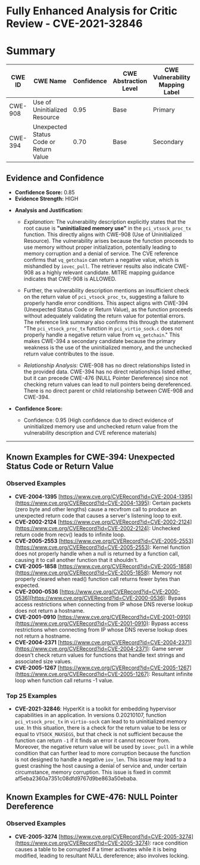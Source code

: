 # Fully Enhanced Analysis for Critic Review - CVE-2021-32846

# Summary
| CWE ID | CWE Name | Confidence | CWE Abstraction Level | CWE Vulnerability Mapping Label | CWE-Vulnerability Mapping Notes |
|---|---|---|---|---|---|
| CWE-908 | Use of Uninitialized Resource | 0.95 | Base | Primary | Allowed |
| CWE-394 | Unexpected Status Code or Return Value | 0.70 | Base | Secondary | Allowed |

## Evidence and Confidence

*   **Confidence Score:** 0.85
*   **Evidence Strength:** HIGH

- **Analysis and Justification:**
  - *Explanation:* The vulnerability description explicitly states that the root cause is **"uninitialized memory use"** in the `pci_vtsock_proc_tx` function. This directly aligns with CWE-908 (Use of Uninitialized Resource). The vulnerability arises because the function proceeds to use memory without proper initialization, potentially leading to memory corruption and a denial of service. The CVE reference confirms that `vq_getchain` can return a negative value, which is mishandled by `iovec_pull`. The retriever results also indicate CWE-908 as a highly relevant candidate. MITRE mapping guidance indicates that CWE-908 is ALLOWED.

  - Further, the vulnerability description mentions an insufficient check on the return value of `pci_vtsock_proc_tx`, suggesting a failure to properly handle error conditions. This aspect aligns with CWE-394 (Unexpected Status Code or Return Value), as the function proceeds without adequately validating the return value for potential errors. The reference link summary also confirms this through the statement "The `pci_vtsock_proc_tx` function in `pci_virtio_sock.c` does not properly handle a negative return value from `vq_getchain`." This makes CWE-394 a secondary candidate because the primary weakness is the use of the uninitialized memory, and the unchecked return value contributes to the issue.

  - *Relationship Analysis:* CWE-908 has no direct relationships listed in the provided data. CWE-394 has no direct relationships listed either, but it can precede CWE-476 (NULL Pointer Dereference) since not checking return values can lead to null pointers being dereferenced. There is no direct parent or child relationship between CWE-908 and CWE-394.

- **Confidence Score:**
  - Confidence: 0.95 (High confidence due to direct evidence of uninitialized memory use and unchecked return value from the vulnerability description and CVE reference materials)

---



## Known Examples for CWE-394: Unexpected Status Code or Return Value
### Observed Examples
- **CVE-2004-1395** [https://www.cve.org/CVERecord?id=CVE-2004-1395](https://www.cve.org/CVERecord?id=CVE-2004-1395): Certain packets (zero byte and other lengths) cause a recvfrom call to produce an unexpected return code that causes a server's listening loop to exit.
- **CVE-2002-2124** [https://www.cve.org/CVERecord?id=CVE-2002-2124](https://www.cve.org/CVERecord?id=CVE-2002-2124): Unchecked return code from recv() leads to infinite loop.
- **CVE-2005-2553** [https://www.cve.org/CVERecord?id=CVE-2005-2553](https://www.cve.org/CVERecord?id=CVE-2005-2553): Kernel function does not properly handle when a null is returned by a function call, causing it to call another function that it shouldn't.
- **CVE-2005-1858** [https://www.cve.org/CVERecord?id=CVE-2005-1858](https://www.cve.org/CVERecord?id=CVE-2005-1858): Memory not properly cleared when read() function call returns fewer bytes than expected.
- **CVE-2000-0536** [https://www.cve.org/CVERecord?id=CVE-2000-0536](https://www.cve.org/CVERecord?id=CVE-2000-0536): Bypass access restrictions when connecting from IP whose DNS reverse lookup does not return a hostname.
- **CVE-2001-0910** [https://www.cve.org/CVERecord?id=CVE-2001-0910](https://www.cve.org/CVERecord?id=CVE-2001-0910): Bypass access restrictions when connecting from IP whose DNS reverse lookup does not return a hostname.
- **CVE-2004-2371** [https://www.cve.org/CVERecord?id=CVE-2004-2371](https://www.cve.org/CVERecord?id=CVE-2004-2371): Game server doesn't check return values for functions that handle text strings and associated size values.
- **CVE-2005-1267** [https://www.cve.org/CVERecord?id=CVE-2005-1267](https://www.cve.org/CVERecord?id=CVE-2005-1267): Resultant infinite loop when function call returns -1 value.
### Top 25 Examples
- **CVE-2021-32846**: HyperKit is a toolkit for embedding hypervisor capabilities in an application. In versions 0.20210107, function `pci_vtsock_proc_tx` in `virtio-sock` can lead to to uninitialized memory use. In this situation, there is a check for the return value to be less or equal to `VTSOCK_MAXSEGS`, but that check is not sufficient because the function can return `-1` if it finds an error it cannot recover from. Moreover, the negative return value will be used by `iovec_pull` in a while condition that can further lead to more corruption because the function is not designed to handle a negative `iov_len`. This issue may lead to a guest crashing the host causing a denial of service and, under certain circumstance, memory corruption. This issue is fixed in commit af5eba2360a7351c08dfd9767d9be863a50ebaba.


## Known Examples for CWE-476: NULL Pointer Dereference
### Observed Examples
- **CVE-2005-3274** [https://www.cve.org/CVERecord?id=CVE-2005-3274](https://www.cve.org/CVERecord?id=CVE-2005-3274): race condition causes a table to be corrupted if a timer activates while it is being modified, leading to resultant NULL dereference; also involves locking.
